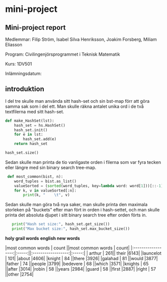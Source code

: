 # mini-project

## Mini-project report
Medlemmar: Filip Ström, Isabel Silva Henriksson, Joakim Forsberg, Miliam Eliasson

Program: Civilingenjörsprogrammet i Teknisk Matematik

Kurs: 1DV501

Inlämningsdatum: 

## introduktion

I del tre skulle man använda sitt hash-set och sin bst-map förr att göra samma sak som i del ett. Man skulle räkna antalet unika ord i de två textfilerna med sitt hash-set.

```python
def make_HashSet(lst):
    hash_set = hs.HashSet()
    hash_set.init()
    for e in lst:
        hash_set.add(e)
    return hash_set

hash_set.size()
```
 Sedan skulle man printa de tio vanligaste orden i filerna som var fyra tecken eller längre med sin binary search tree-map. 

```python
 def most_common(bist, n):
    word_tuples = bist.as_list()
    valueSorted = (sorted(word_tuples, key=lambda word: word[1]))[::-1]
    for k, v in valueSorted[:n]:
        print(k, "    \t", v)
```

 Sedan skulle man göra två nya saker, man skulle printa den maximala storleken på "buckets" efter man fört in orden i hash-settet, och man skulle printa det absoluta djupet i sitt binary search tree efter orden förts in.

 ```python
    print("Hash set size:", hash_set.get_size())
    print("Max bucket size:", hash_set.max_bucket_size())
 ```


**holy grail words**                 **english new words**             

|most common words   | count    ||most common words | count|
|:------------------:|:-----:||:------------------:|:-----:|
| arthur             | 261|| their           |6143|
|launcelot           | 101| |about            |4606|
|knight              | 84 ||there            |3926|
|galahad             | 81 ||would            |3877|
|father              | 74 ||people           |3799|
|bedevere            | 68 ||which            |3571|
|knights             | 65 ||after            |3014|
|robin               | 58 ||years            |2984|
|guard               | 58 ||first            |2887|
|right               | 57 ||other            |2754|



